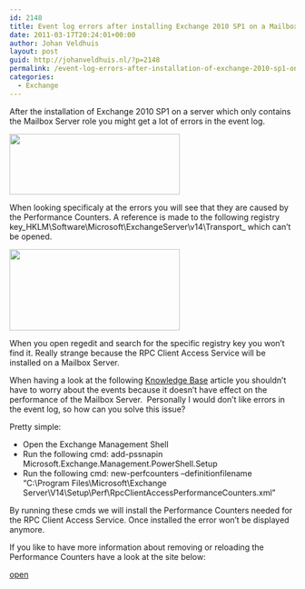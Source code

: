 ```yaml
---
id: 2148
title: Event log errors after installing Exchange 2010 SP1 on a Mailbox Server
date: 2011-03-17T20:24:01+00:00
author: Johan Veldhuis
layout: post
guid: http://johanveldhuis.nl/?p=2148
permalink: /event-log-errors-after-installation-of-exchange-2010-sp1-on-a-mailbox-server/
categories:
  - Exchange
---
```

After the installation of Exchange 2010 SP1 on a server which only contains the Mailbox Server role you might get a lot of errors in the event log.

[<img title="Event log errors" src="https://i2.wp.com/johanveldhuis.nl/wp-content/uploads/2011/03/event-log2-300x107.jpg?resize=300%2C107" alt="" width="300" height="107" data-recalc-dims="1" />](https://i1.wp.com/johanveldhuis.nl/wp-content/uploads/2011/03/event-log2.jpg)

When looking specificaly at the errors you will see that they are caused by the Performance Counters. A reference is made to the following registry key_HKLM\Software\Microsoft\ExchangeServer\v14\Transport_ which can&#8217;t be opened.

[<img title="Event log error detail" src="https://i0.wp.com/johanveldhuis.nl/wp-content/uploads/2011/03/event-log-300x143.jpg?resize=300%2C143" alt="" width="300" height="143" data-recalc-dims="1" />](https://i1.wp.com/johanveldhuis.nl/wp-content/uploads/2011/03/event-log.jpg)[](http://johanveldhuis.nl/wp-content/uploads/2011/03/event-log2.jpg)

When you open regedit and search for the specific registry key you won&#8217;t find it. Really strange because the RPC Client Access Service will be installed on a Mailbox Server.

When having a look at the following <a href="http://support.microsoft.com/kb/982679/en-us" target="_blank">Knowledge Base</a> article you shouldn&#8217;t have to worry about the events because it doesn&#8217;t have effect on the performance of the Mailbox Server.  Personally I would don&#8217;t like errors in the event log, so how can you solve this issue?

Pretty simple:

  * Open the Exchange Management Shell
  * Run the following cmd: add-pssnapin Microsoft.Exchange.Management.PowerShell.Setup
  * Run the following cmd: new-perfcounters –definitionfilename &#8220;C:\Program Files\Microsoft\Exchange Server\V14\Setup\Perf\RpcClientAccessPerformanceCounters.xml&#8221;

By running these cmds we will install the Performance Counters needed for the RPC Client Access Service. Once installed the error won&#8217;t be displayed anymore.

If you like to have more information about removing or reloading the Performance Counters have a look at the site below:

<a href="http://blogs.technet.com/b/mikelag/archive/2010/09/10/how-to-unload-reload-performance-counters-on-exchange-2010.aspx" target="_blank">open</a>